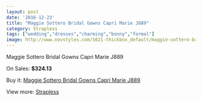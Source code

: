 ```yaml
---
layout: post
date: '2016-12-23'
title: "Maggie Sottero Bridal Gowns Capri Marie J889"
category: Strapless
tags: ["wedding","dresses","charming","bonny","formal"]
image: http://www.novstyles.com/1621-thickbox_default/maggie-sottero-bridal-gowns-capri-marie-j889.jpg
---
```

Maggie Sottero Bridal Gowns Capri Marie J889

On Sales: **$324.13**
<a href="https://www.novstyles.com/en/strapless/916-maggie-sottero-bridal-gowns-capri-marie-j889.html"><amp-img layout="responsive" width="600" height="600" src="//www.novstyles.com/1621-thickbox_default/maggie-sottero-bridal-gowns-capri-marie-j889.jpg" alt="Maggie Sottero Bridal Gowns Capri Marie J889 0" /></a>
<a href="https://www.novstyles.com/en/strapless/916-maggie-sottero-bridal-gowns-capri-marie-j889.html"><amp-img layout="responsive" width="600" height="600" src="//www.novstyles.com/1622-thickbox_default/maggie-sottero-bridal-gowns-capri-marie-j889.jpg" alt="Maggie Sottero Bridal Gowns Capri Marie J889 1" /></a>

Buy it: [Maggie Sottero Bridal Gowns Capri Marie J889](https://www.novstyles.com/en/strapless/916-maggie-sottero-bridal-gowns-capri-marie-j889.html "Maggie Sottero Bridal Gowns Capri Marie J889")

View more: [Strapless](https://www.novstyles.com/en/6-strapless "Strapless")